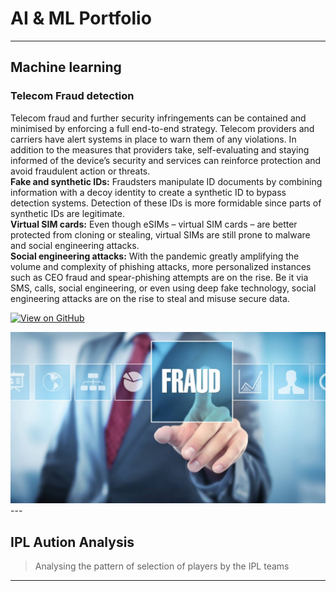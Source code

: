 # AI & ML Portfolio
---
## Machine learning

### Telecom Fraud detection

Telecom fraud and further security infringements can be contained and minimised by enforcing a full end-to-end strategy. Telecom providers and carriers have alert systems in place to warn them of any violations. In addition to the measures that providers take, self-evaluating and staying informed of the device’s security and services can reinforce protection and avoid fraudulent action or threats.<br>
**Fake and synthetic IDs:** Fraudsters manipulate ID documents by combining information with a decoy identity to create a synthetic ID to bypass detection systems. Detection of these IDs is more formidable since parts of synthetic IDs are legitimate.<br>
**Virtual SIM cards:** Even though eSIMs – virtual SIM cards – are better protected from cloning or stealing, virtual SIMs are still prone to malware and social engineering attacks.<br>
**Social engineering attacks:** With the pandemic greatly amplifying the volume and complexity of phishing attacks, more personalized instances such as CEO fraud and spear-phishing attempts are on the rise. Be it via SMS, calls, social engineering, or even using deep fake technology, social engineering attacks are on the rise to steal and misuse secure data.<br>

[![View on GitHub](https://img.shields.io/badge/GitHub-View_on_GitHub-blue?logo=GitHub)](https://github.com/sagar220887/fraud_detection)

<center><img src="assets/img/fraud-detection.jpeg"/></center>
---

## IPL Aution Analysis

> Analysing the pattern of selection of players by the IPL teams
>
> 

---